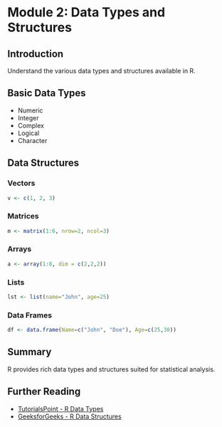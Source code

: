 # Module 2: Data Types and Structures

## Introduction
Understand the various data types and structures available in R.

## Basic Data Types
- Numeric
- Integer
- Complex
- Logical
- Character

## Data Structures
### Vectors
```r
v <- c(1, 2, 3)
```
### Matrices
```r
m <- matrix(1:6, nrow=2, ncol=3)
```
### Arrays
```r
a <- array(1:8, dim = c(2,2,2))
```
### Lists
```r
lst <- list(name="John", age=25)
```
### Data Frames
```r
df <- data.frame(Name=c("John", "Doe"), Age=c(25,30))
```

## Summary
R provides rich data types and structures suited for statistical analysis.

## Further Reading
- [TutorialsPoint - R Data Types](https://www.tutorialspoint.com/r/r_data_types.htm)
- [GeeksforGeeks - R Data Structures](https://www.geeksforgeeks.org/data-structures-in-r/)